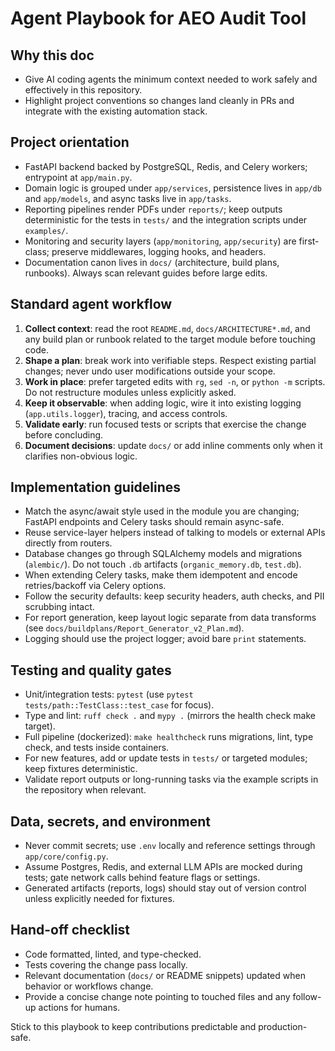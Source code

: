 # Agent Playbook for AEO Audit Tool

## Why this doc
- Give AI coding agents the minimum context needed to work safely and effectively in this repository.
- Highlight project conventions so changes land cleanly in PRs and integrate with the existing automation stack.

## Project orientation
- FastAPI backend backed by PostgreSQL, Redis, and Celery workers; entrypoint at `app/main.py`.
- Domain logic is grouped under `app/services`, persistence lives in `app/db` and `app/models`, and async tasks live in `app/tasks`.
- Reporting pipelines render PDFs under `reports/`; keep outputs deterministic for the tests in `tests/` and the integration scripts under `examples/`.
- Monitoring and security layers (`app/monitoring`, `app/security`) are first-class; preserve middlewares, logging hooks, and headers.
- Documentation canon lives in `docs/` (architecture, build plans, runbooks). Always scan relevant guides before large edits.

## Standard agent workflow
1. **Collect context**: read the root `README.md`, `docs/ARCHITECTURE*.md`, and any build plan or runbook related to the target module before touching code.
2. **Shape a plan**: break work into verifiable steps. Respect existing partial changes; never undo user modifications outside your scope.
3. **Work in place**: prefer targeted edits with `rg`, `sed -n`, or `python -m` scripts. Do not restructure modules unless explicitly asked.
4. **Keep it observable**: when adding logic, wire it into existing logging (`app.utils.logger`), tracing, and access controls.
5. **Validate early**: run focused tests or scripts that exercise the change before concluding.
6. **Document decisions**: update `docs/` or add inline comments only when it clarifies non-obvious logic.

## Implementation guidelines
- Match the async/await style used in the module you are changing; FastAPI endpoints and Celery tasks should remain async-safe.
- Reuse service-layer helpers instead of talking to models or external APIs directly from routers.
- Database changes go through SQLAlchemy models and migrations (`alembic/`). Do not touch `.db` artifacts (`organic_memory.db`, `test.db`).
- When extending Celery tasks, make them idempotent and encode retries/backoff via Celery options.
- Follow the security defaults: keep security headers, auth checks, and PII scrubbing intact.
- For report generation, keep layout logic separate from data transforms (see `docs/buildplans/Report_Generator_v2_Plan.md`).
- Logging should use the project logger; avoid bare `print` statements.

## Testing and quality gates
- Unit/integration tests: `pytest` (use `pytest tests/path::TestClass::test_case` for focus).
- Type and lint: `ruff check .` and `mypy .` (mirrors the health check make target).
- Full pipeline (dockerized): `make healthcheck` runs migrations, lint, type check, and tests inside containers.
- For new features, add or update tests in `tests/` or targeted modules; keep fixtures deterministic.
- Validate report outputs or long-running tasks via the example scripts in the repository when relevant.

## Data, secrets, and environment
- Never commit secrets; use `.env` locally and reference settings through `app/core/config.py`.
- Assume Postgres, Redis, and external LLM APIs are mocked during tests; gate network calls behind feature flags or settings.
- Generated artifacts (reports, logs) should stay out of version control unless explicitly needed for fixtures.

## Hand-off checklist
- Code formatted, linted, and type-checked.
- Tests covering the change pass locally.
- Relevant documentation (`docs/` or README snippets) updated when behavior or workflows change.
- Provide a concise change note pointing to touched files and any follow-up actions for humans.

Stick to this playbook to keep contributions predictable and production-safe.
